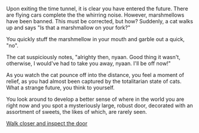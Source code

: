 Upon exiting the time tunnel, it is clear you have entered the future.
There are flying cars complete the the whirring noise.
However, marshmellows have been banned.
This must be corrected, but how?
Suddenly, a cat walks up and says "Is that a marshmallow on your fork?"

You quickly stuff the marshmellow in your mouth and garble out a quick, "no".

The cat suspiciously notes, "alrighty then, nyaan. Good thing it wasn't, otherwise, I would've had to take you away, nyaan. I'll be off now!"

As you watch the cat pounce off into the distance, you feel a moment of relief, as you had almost been captured by the totalitarian state of cats. What a strange future, you think to yourself.

You look around to develop a better sense of where in the world you are right now and you spot a mysteriously large, robust door, decorated with an assortment of sweets, the likes of which, are rarely seen.

[Walk closer and inspect the door](../world-war-marshmallows/world-war-marshmallows.md)
